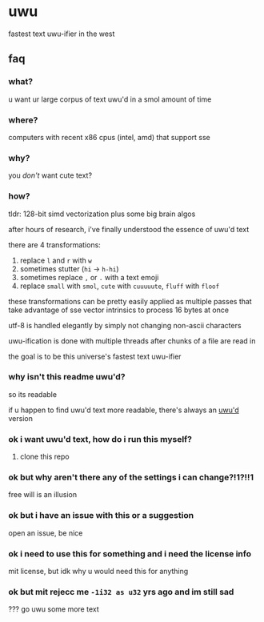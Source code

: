 # uwu
fastest text uwu-ifier in the west

## faq
### what?
u want ur large corpus of text uwu'd in a smol amount of time

### where?
computers with recent x86 cpus (intel, amd) that support sse

### why?
you *don't* want cute text?

### how?
tldr: 128-bit simd vectorization plus some big brain algos

after hours of research, i've finally understood the essence of uwu'd text

there are 4 transformations:
1. replace `l` and `r` with `w`
2. sometimes stutter (`hi` -> `h-hi`)
3. sometimes replace `,` or `.` with a text emoji
4. replace `small` with `smol`, `cute` with `cuuuuute`, `fluff` with `floof`

these transformations can be pretty easily applied as multiple passes that take advantage of
sse vector intrinsics to process 16 bytes at once

utf-8 is handled elegantly by simply not changing non-ascii characters

uwu-ification is done with multiple threads after chunks of a file are read in

the goal is to be this universe's fastest text uwu-ifier

### why isn't this readme uwu'd?
so its readable

if u happen to find uwu'd text more readable, there's always an [uwu'd]() version

### ok i want uwu'd text, how do i run this myself?
1. clone this repo

### ok but why aren't there any of the settings i can change?!1?!!1
free will is an illusion

### ok but i have an issue with this or a suggestion
open an issue, be nice

### ok i need to use this for something and i need the license info
mit license, but idk why u would need this for anything

### ok but mit rejecc me `-1i32 as u32` yrs ago and im still sad
??? go uwu some more text
